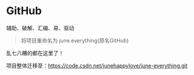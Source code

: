# GitHub
辅助、破解、汇编、易、驱动

> 将项目重命名为 june.everything(原名GitHub)

乱七八糟的都在这里了！

项目整体迁移至：https://code.csdn.net/junehappylove/june-everything.git

